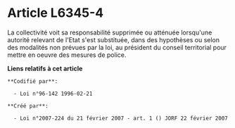 # Article L6345-4

La collectivité voit sa responsabilité supprimée ou atténuée lorsqu'une autorité relevant de l'Etat s'est substituée, dans
des hypothèses ou selon des modalités non prévues par la loi, au président du conseil territorial pour mettre en oeuvre des
mesures de police.

**Liens relatifs à cet article**

	**Codifié par**:

	  - Loi n°96-142 1996-02-21

	**Créé par**:

	  - Loi n°2007-224 du 21 février 2007 - art. 1 () JORF 22 février 2007
